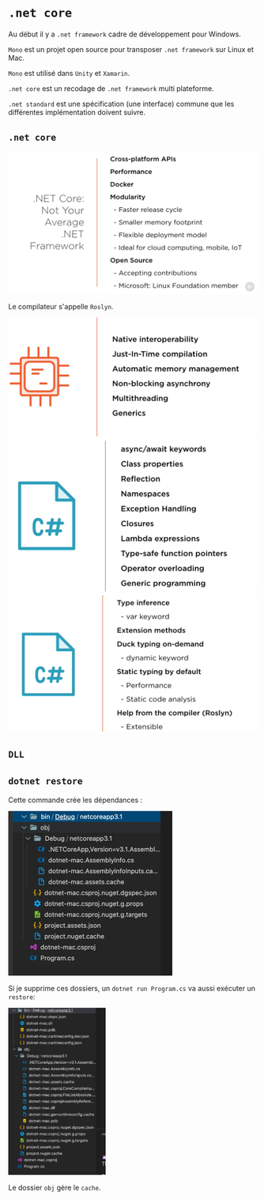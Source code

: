 # `.net core`

Au début il y a `.net framework` cadre de développement pour Windows.

`Mono` est un projet open source pour transposer `.net framework` sur Linux et Mac.

`Mono` est utilisé dans `Unity` et `Xamarin`.

`.net core` est un recodage de `.net framework` multi plateforme.

`.net standard` est une spécification (une interface) commune que les différentes implémentation doivent suivre.

## `.net core`

<img src="assets/Screenshot2020-10-17at08.58.30.png" alt="Screenshot 2020-10-17 at 08.58.30" style="zoom:50%;" />

Le compilateur s'appelle `Roslyn`.

<img src="assets/Screenshot2020-10-17at09.04.05.png" alt="Screenshot 2020-10-17 at 09.04.05" style="zoom:50%;" />

<img src="assets/Screenshot2020-10-17at09.04.51.png" alt="Screenshot 2020-10-17 at 09.04.51" style="zoom:50%;" />

<img src="assets/Screenshot2020-10-17at09.05.16.png" alt="Screenshot 2020-10-17 at 09.05.16" style="zoom:50%;" />

## `DLL`

## `dotnet restore`

Cette commande crée les dépendances :

<img src="assets/Screenshot2020-10-17at12.48.51.png" alt="Screenshot 2020-10-17 at 12.48.51" style="zoom:50%;" />

Si je supprime ces dossiers, un `dotnet run Program.cs` va aussi exécuter un `restore`:

<img src="assets/Screenshot2020-10-17at12.50.44.png" alt="Screenshot 2020-10-17 at 12.50.44" style="zoom:33%;" />

Le dossier `obj` gère le `cache`.
